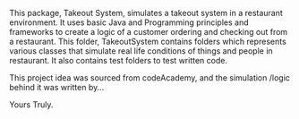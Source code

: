 This package, Takeout System, simulates a 
takeout system in a restaurant 
environment. It uses basic Java and 
Programming  principles and frameworks to 
create a logic of a customer 
ordering and checking out from a 
restaurant. This folder, TakeoutSystem 
contains folders which represents various 
classes that simulate real life 
conditions of things and people in 
restaurant. It also contains test folders 
to test written code.

This project idea was sourced from 
codeAcademy, and the simulation /logic 
behind it was written by...

Yours Truly.